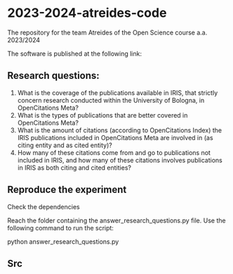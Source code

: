 # 2023-2024-atreides-code
The repository for the team Atreides of the Open Science course a.a. 2023/2024

The software is published at the following link: 

## Research questions:

1) What is the coverage of the publications available in IRIS, that strictly concern research conducted within the University of Bologna, in OpenCitations Meta?
2) What is the types of publications that are better covered in OpenCitations Meta?
3) What is the amount of citations (according to OpenCitations Index) the IRIS publications included in OpenCitations Meta are involved in (as citing entity and as cited entity)?
4) How many of these citations come from and go to publications not included in IRIS, and how many of these citations involves publications in IRIS as both citing and cited entities?

## Reproduce the experiment

Check the dependencies 

Reach the folder containing the answer_research_questions.py file. Use the following command to run the script:

python answer_research_questions.py

## Src
